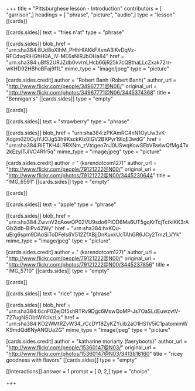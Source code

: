 +++
title = "Pittsburghese lesson - Introduction"
contributors = [ "garrison",]
headings = [ "phrase", "picture", "audio",]
type = "lesson"
[[cards]]

[[cards.sides]]
text = "fries n'at"
type = "phrase"

[[cards.sides]]
blob_href = "urn:sha384:8Ud8oXIhM_PHhHIAKkFXvnA3IKvDqVz-RFCdvqRiHGhH0A_IV-ME6sNIRJbOHa84"
href = "urn:sha384:uBfS2URJZdb0vvrnLHcb66jR25k7cQBthaLLcZxak72rr-wKHD92HBhoBFaj9f1L"
mime_type = "image/jpeg"
type = "picture"

[cards.sides.credit]
author = "Robert Banh (Robert Banh)"
author_url = "http://www.flickr.com/people/34967771@N06/"
original_url = "http://www.flickr.com/photos/34967771@N06/3445374368"
title = "Bennigan's"
[[cards.sides]]
type = "empty"

[[cards]]

[[cards.sides]]
text = "strawberry"
type = "phrase"

[[cards.sides]]
blob_href = "urn:sha384:zPKAmRC4nN1OyUw3vK-Xdgm0Z0OylYJOJg53h9KsckKlz0IGV2BXPyr19IqE3wdG"
href = "urn:sha384:RIETKH4LRRXNm_zVtcgeo7nJ0USwqKowSEbVBwIwQfMg4Tx2kEzyITJIVO4Rfr5q"
mime_type = "image/jpeg"
type = "picture"

[cards.sides.credit]
author = " (karendotcom127)"
author_url = "http://www.flickr.com/people/79121222@N00/"
original_url = "http://www.flickr.com/photos/79121222@N00/3445230644"
title = "IMG_6591"
[[cards.sides]]
type = "empty"

[[cards]]

[[cards.sides]]
text = "apple"
type = "phrase"

[[cards.sides]]
blob_href = "urn:sha384:ZwvnV2oAowOP02VU9sdo6PiOD6Ma6UT5gqKrTcjTctkiKK3rAGb2idb-BiPv42Wy"
href = "urn:sha384:hxKQu-uErg6spm9DAoSiToDFeIs6V512ZfXBjjDnKuxkUcTAhGR6JCy2Tmz1_VYk"
mime_type = "image/jpeg"
type = "picture"

[cards.sides.credit]
author = " (karendotcom127)"
author_url = "http://www.flickr.com/people/79121222@N00/"
original_url = "http://www.flickr.com/photos/79121222@N00/3445237856"
title = "IMG_5710"
[[cards.sides]]
type = "empty"

[[cards]]

[[cards.sides]]
text = "rice"
type = "phrase"

[[cards.sides]]
blob_href = "urn:sha384:6cnF02ejOf5shRTRv9Dgc6MswQoMP-Js7OaSLdEuwzvtV-727ugNSObtWYclkzLx"
href = "urn:sha384:KO2WMtRZvW34_rCcDYf8ZyKZYuib2aO1HS1V5iC1patomimWK9mdQd6NyANQUa2G"
mime_type = "image/jpeg"
type = "picture"

[cards.sides.credit]
author = "katharine moriarty (faeryboots)"
author_url = "http://www.flickr.com/people/15360147@N03/"
original_url = "http://www.flickr.com/photos/15360147@N03/3413816160"
title = "ricey goodness with flavors"
[[cards.sides]]
type = "empty"

[[interactions]]
answer = 1
prompt = [ 0, 2,]
type = "choice"

+++
